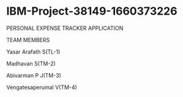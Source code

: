 # IBM-Project-38149-1660373226

PERSONAL EXPENSE TRACKER APPLICATION

TEAM MEMBERS

Yasar Arafath S(TL-1)

Madhavan S(TM-2)

Abivarman P J(TM-3)

Vengatesaperumal V(TM-4)
